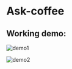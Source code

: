 #                               Ask-coffee

## Working demo:

![demo1](https://github.com/mak650650/Ask-coffee/blob/master/demo/demo1.png?raw=true)

![demo2](https://github.com/mak650650/Ask-coffee/blob/master/demo/demo2.png?raw=true)
